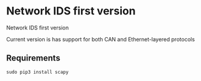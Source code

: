 # Network IDS first version

Network IDS first version

Current version is has support for both CAN and Ethernet-layered protocols

## Requirements

``sudo pip3 install scapy``
